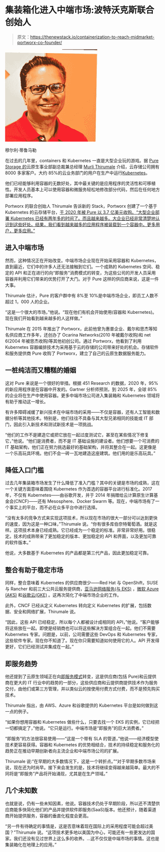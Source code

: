# 集装箱化进入中端市场:波特沃克斯联合创始人

> 原文：<https://thenewstack.io/containerization-to-reach-midmarket-portworx-co-founder/>

![](img/2fdabb4b6918ed9b565fefea2a209933.png)

穆尔利·蒂鲁马勒

在过去的几年里，containers 和 Kubernetes 一直是大型企业玩的游戏。据 [Pure Storage 的](https://thenewstack.io/pure-storage-delivers-storage-as-code-model-data-services/)云原生事业部副总裁兼总经理 [Murli Thirumale](https://www.linkedin.com/in/murlithirumale/) 介绍，云存储公司拥有 8000 多家客户。大约 85%的云业务部门的用户在生产中运行[Kubernetes](https://thenewstack.io/considerations-containers-production/)。

他们已经能够利用容器的无数好处，其中最关键的是应用程序的灵活性和可移植性。开发人员基本上可以使用容器和微服务轻松地修改部分代码，然后在任何地方部署应用程序。

Portworx 的联合创始人 Thirumale 告诉新的 Stack，Portworx 创建了一个基于 Kubernetes 的云存储平台，[于 2020 年被 Pure 以 3.7 亿美元收购。“大型企业部署 Kubernetes 已经有两年多的时间了。而且越来越多。大企业已经非常清楚地认识到这些好处。结果，我们看到越来越多的应用程序被装载到一个容器中。更多用户，更多应用。”](https://thenewstack.io/pure-to-purchase-portworx-for-prowess-in-cloud-native-storage/)

## **进入中端市场**

然而，这种情况正在开始改变。中端市场企业现在开始采用容器和 Kubernetes，直到最近，它们中的许多人还无法接触到它们。一个成熟的 Kubernetes 空间、稳定的 API 和正在进行的向“即服务”消费模式的转变，为这些公司的开发人员采用容器并利用它们带来的优势打开了大门。对于 Pure 这样的供应商来说，这是一件大事。

Thirumale 估计，Pure 的客户群中有 8%至 10%是中端市场企业，即员工人数不超过 1，000 人的企业。

“这是一个很大的市场，”他说。“现在他们有机会开始使用(容器和 Kubernetes)。现在我们开始看到越来越多的人这样做。”

Thirumale 在 2015 年推出了 Portworx，此前他曾为惠普企业、戴尔和思杰等知名供应商工作多年，还创办了 Ocarina Networks(2010 年被戴尔收购)和 net 6(2004 年被思杰收购)等其他初创公司。通过 Portworx，他看到了利用 Kubernetes 容器编排技术为采用基于云的存储的公司带来好处的机会。存储软件和服务提供商 Pure 收购了 Portworx，建立了自己的云原生数据服务能力。

## **一桩纯洁而又糟糕的婚姻**

这对 Pure 来说是一个很好的举措。根据 451 Research 的数据，2020 年，95%的新应用程序是在容器中开发的。Gartner 分析师预测，到 2025 年，全球 85%的企业将在生产中使用容器。更多中端市场公司进入集装箱和 Kubernetes 领域将有助于推动这一增长。

有许多障碍减缓了新兴技术在中端市场的采用——不仅是容器，还有人工智能和数据分析等其他技术。特别是，他们往往不具备与其大型兄弟相同的技能或 IT 部门，因此引入新技术和测试新技术是一项挑战。

“他们的工作不是建造它或把它放在一起过度测试它，甚至在某些情况下修复它，”他说。“他们是消费者，而不是 IT 基础设施的建设者。他们想要一个可消费的 IT 基础架构，他们正在努力挑选最好的基础架构，并将其整合在一起。这更像是一个乐高玩具环境。他们不会一砖一瓦地建造这座建筑。他们用的是乐高玩具。”

## **降低入口门槛**

过去几年集装箱市场发生了什么降低了准入门槛？其中的关键是市场的成熟，这在一个关键方面意味着围绕 Kubernetes 作为首选的容器平台进行标准化。2017 年，不仅有 Kubernetes——由谷歌开发，并于 2014 年捐赠给云计算原生计算基金会(CNCF)——还有 Mesosphere、Docker Swarm 等。现在，中端市场有了一个事实上的平台，而不必在众多平台中进行选择。

“没有太多的竞争方式来实现这项技术，所以现在市场的很大一部分可以达到更快的速度，因为这是一种口味，”Thirumale 说。“你有很多库伯奈特葡萄酒。就是这样。这项技术本身已经成熟。它已经成为一个稳定的标准。非常非常好用。很稳定。技术的成熟带来了更加稳定的版本、更加稳定的 API 和界面，以及更加可靠的软件版本。”

他说，大多数基于 Kubernetes 的产品都是第三代产品，因此更加稳定可靠。

## **整合有助于稳定市场**

同样，整合意味着 Kubernetes 的供应商很少——Red Hat 与 OpenShift，SUSE 与 Rancher 和前三大公共云服务提供商，[亚马逊网络服务(与 EKS)](https://thenewstack.io/amazon-ecs-vs-amazon-eks-the-ultimate-showdown/) ，[微软 Azure (AKS)](https://thenewstack.io/tutorial-connect-amazon-eks-and-azure-aks-clusters-with-google-anthos/) 和[谷歌云(GKE)](https://thenewstack.io/how-google-turned-kubernetes-into-a-control-plane-to-manage-gcp-resources/) 。这再次简化了中端市场企业的工作。

此外，CNCF 已经从定义 Kubernetes 转向定义 Kubernetes 的扩展，包括数据、安全和网络扩展，Thirumale 说。

“因此，这些 API 已经稳定，所以每个人都被设计成相同的 API，”他说。“客户能够将这些放在一起。即使是经销商也可以将这些解决方案组合在一起。他们不需要 Kubernetes 专家。问题是，以前，公司需要这些 DevOps 和 Kubernetes 专家，这些软件专家。现在你不知道了。现在你只需要知道如何使用它的人。API 开发得更好，它们已经测试并集成在一起。”

## **即服务趋势**

他还提到了云原生领域正在向[即服务模式](https://thenewstack.io/the-future-is-data-center-as-a-service/)转变，这是供应商(包括 Pure)和云提供商在更大的 IT 行业中的趋势的一部分，这些供应商和云提供商提供技术作为服务交付，由他们或第三方管理，并以类似云的按使用付费方式付费，而不是预先购买技术。

Thirumale 指出，由 AWS、Azure 和谷歌提供的 Kubernetes 平台是如何做到这一点的例子。

“如果你想用容器和 Kubernetes 做些什么，只要去找一个 EKS 的实例，它已经把一切都搞定了，”他说。“它只是运行。中端市场是“即服务”的巨大消费者。”

“即服务”的方法很容易使用——“这是一个带有 SLA 的管道，”他说——经济模型使技术更容易获得。容器和 Kubernetes 的优势相结合，技术的持续稳定和服务化的趋势正在推动早期创新者向主流企业和中端市场公司的扩展。

Thirumale 说:“在早期的大多数情况下，这是一个转折点。”“对于早期多数市场来说，现在还为时尚早。接下来会发生的是，技术将继续变得越来越简单。最大的不同将是“即服务”产品将开始涌现，尤其是在生产领域。”

## **几个未知数**

也就是说，仍有一些未知因素，他说。容器技术仍处于早期阶段，所以还不清楚供应商能多快简化他们的产品并提供软件即服务(SaaS)版本。他还预计，随着渠道商开始提供服务，容器的垂直化程度会更高。

“另一件有待确定的事情是，这是否意味着现在国际上的采用程度可能会超过美国？”Thirumale 说。“这项技术更多地以美国为中心，可能还有一些更发达的国家。我们还没有见过世界上这么多的收养。…这不仅仅是中端市场的事情。这也是集装箱化在地理上的应用。”

<svg xmlns:xlink="http://www.w3.org/1999/xlink" viewBox="0 0 68 31" version="1.1"><title>Group</title> <desc>Created with Sketch.</desc></svg>